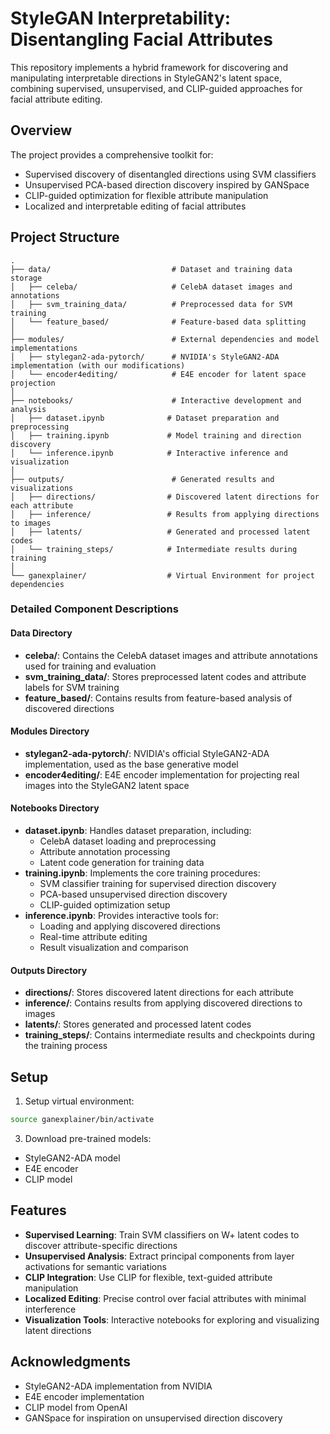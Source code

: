 # StyleGAN Interpretability: Disentangling Facial Attributes

This repository implements a hybrid framework for discovering and manipulating interpretable directions in StyleGAN2's latent space, combining supervised, unsupervised, and CLIP-guided approaches for facial attribute editing.

## Overview

The project provides a comprehensive toolkit for:
- Supervised discovery of disentangled directions using SVM classifiers
- Unsupervised PCA-based direction discovery inspired by GANSpace
- CLIP-guided optimization for flexible attribute manipulation
- Localized and interpretable editing of facial attributes

## Project Structure

```
.
├── data/                           # Dataset and training data storage
│   ├── celeba/                     # CelebA dataset images and annotations
│   ├── svm_training_data/          # Preprocessed data for SVM training
│   └── feature_based/              # Feature-based data splitting
│
├── modules/                        # External dependencies and model implementations
│   ├── stylegan2-ada-pytorch/      # NVIDIA's StyleGAN2-ADA implementation (with our modifications)
│   └── encoder4editing/            # E4E encoder for latent space projection
│
├── notebooks/                      # Interactive development and analysis
│   ├── dataset.ipynb              # Dataset preparation and preprocessing
│   ├── training.ipynb             # Model training and direction discovery
│   └── inference.ipynb            # Interactive inference and visualization
│
├── outputs/                        # Generated results and visualizations
│   ├── directions/                # Discovered latent directions for each attribute
│   ├── inference/                 # Results from applying directions to images
│   ├── latents/                   # Generated and processed latent codes
│   └── training_steps/            # Intermediate results during training
│
└── ganexplainer/                  # Virtual Environment for project dependencies
```

### Detailed Component Descriptions

#### Data Directory
- **celeba/**: Contains the CelebA dataset images and attribute annotations used for training and evaluation
- **svm_training_data/**: Stores preprocessed latent codes and attribute labels for SVM training
- **feature_based/**: Contains results from feature-based analysis of discovered directions

#### Modules Directory
- **stylegan2-ada-pytorch/**: NVIDIA's official StyleGAN2-ADA implementation, used as the base generative model
- **encoder4editing/**: E4E encoder implementation for projecting real images into the StyleGAN2 latent space

#### Notebooks Directory
- **dataset.ipynb**: Handles dataset preparation, including:
  - CelebA dataset loading and preprocessing
  - Attribute annotation processing
  - Latent code generation for training data
- **training.ipynb**: Implements the core training procedures:
  - SVM classifier training for supervised direction discovery
  - PCA-based unsupervised direction discovery
  - CLIP-guided optimization setup
- **inference.ipynb**: Provides interactive tools for:
  - Loading and applying discovered directions
  - Real-time attribute editing
  - Result visualization and comparison

#### Outputs Directory
- **directions/**: Stores discovered latent directions for each attribute
- **inference/**: Contains results from applying discovered directions to images
- **latents/**: Stores generated and processed latent codes
- **training_steps/**: Contains intermediate results and checkpoints during the training process

## Setup

1. Setup virtual environment:
```bash
source ganexplainer/bin/activate
```

3. Download pre-trained models:
- StyleGAN2-ADA model
- E4E encoder
- CLIP model

## Features

- **Supervised Learning**: Train SVM classifiers on W+ latent codes to discover attribute-specific directions
- **Unsupervised Analysis**: Extract principal components from layer activations for semantic variations
- **CLIP Integration**: Use CLIP for flexible, text-guided attribute manipulation
- **Localized Editing**: Precise control over facial attributes with minimal interference
- **Visualization Tools**: Interactive notebooks for exploring and visualizing latent directions

## Acknowledgments

- StyleGAN2-ADA implementation from NVIDIA
- E4E encoder implementation
- CLIP model from OpenAI
- GANSpace for inspiration on unsupervised direction discovery
